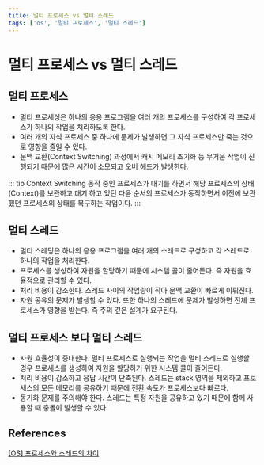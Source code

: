 ```yaml
---
title: 멀티 프로세스 vs 멀티 스레드
tags: ['os', '멀티 프로세스', '멀티 스레드']
---
```


# 멀티 프로세스 vs 멀티 스레드

## 멀티 프로세스
 * 멀티 프로세싱은 하나의 응용 프로그램을 여러 개의 프로세스를 구성하여 각 프로세스가 하나의 작업을 처리하도록 한다.
 * 여러 개의 자식 프로세스 중 하나에 문제가 발생하면 그 자식 프로세스만 죽는 것으로 영향을 줄일 수 있다.
 * 문맥 교환(Context Switching) 과정에서 캐시 메모리 초기화 등 무거운 작업이 진행되기 때문에 많은 시간이 소모되고 오버 헤드가 발생한다.

::: tip Context Switching
동작 중인 프로세스가 대기를 하면서 해당 프로세스의 상태(Context)를 보관하고 대기 하고 있던 다음 순서의 프로세스가 동작하면서 이전에 보관했던 프로세스의 상태를 복구하는 작업이다.
:::

## 멀티 스레드
 * 멀티 스레딩은 하나의 응용 프로그램을 여러 개의 스레드로 구성하고 각 스레드로 하나의 작업을 처리한다. 
 * 프로세스를 생성하여 자원을 할당하기 때문에 시스템 콜이 줄어든다. 즉 자원을 효율적으로 관리할 수 있다.
 * 처리 비용이 감소한다. 스레드 사이의 작업량이 작아 문맥 교환이 빠르게 이뤄진다.
 * 자원 공유의 문제가 발생할 수 있다. 또한 하나의 스레드에 문제가 발생하면 전체 프로세스가 영향을 받는다. 즉 주의 깊은 설계가 요구된다.

## 멀티 프로세스 보다 멀티 스레드
 * 자원 효율성이 증대한다. 멀티 프로세스로 실행되는 작업을 멀티 스레드로 실행할 경우 프로세스를 생성하여 자원을 할당하기 위한 시스템 콜이 줄어든다. 
 * 처리 비용이 감소하고 응답 시간이 단축된다. 스레드는 stack 영역을 제외하고 프로세스의 모든 메모리를 공유하기 때문에 전환 속도가 프로세스보다 빠르다.
 * 동기화 문제를 주의해야 한다. 스레드는 특정 자원을 공유하고 있기 때문에 함께 사용할 때 충돌이 발생할 수 있다.

## References

[[OS] 프로세스와 스레드의 차이](https://gmlwjd9405.github.io/2018/09/14/process-vs-thread.html)

<TagLinks />